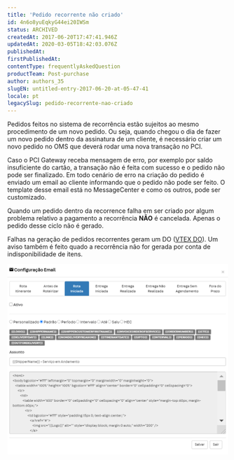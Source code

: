 ```yaml
---
title: 'Pedido recorrente não criado'
id: 4n6o8yuEqkyG44ei20IWSm
status: ARCHIVED
createdAt: 2017-06-20T17:47:41.946Z
updatedAt: 2020-03-05T18:42:03.076Z
publishedAt: 
firstPublishedAt: 
contentType: frequentlyAskedQuestion
productTeam: Post-purchase
author: authors_35
slugEN: untitled-entry-2017-06-20-at-05-47-41
locale: pt
legacySlug: pedido-recorrente-nao-criado
---
```


Pedidos feitos no sistema de recorrência estão sujeitos ao mesmo procedimento de um novo pedido. Ou seja, quando chegou o dia de fazer um novo pedido dentro da assinatura de um cliente, é necessário criar um novo pedido no OMS que deverá rodar uma nova transação no PCI.

Caso o PCI Gateway receba mensagem de erro, por exemplo por saldo insuficiente do cartão, a transação não é feita com sucesso e o pedido não pode ser finalizado. Em todo cenário de erro na criação do pedido é enviado um email ao cliente informando que o pedido não pode ser feito. O template desse email está no MessageCenter e como os outros, pode ser customizado.

Quando um pedido dentro da recorrence falha em ser criado por algum problema relativo a pagamento a recorrência __NÃO__ é cancelada. Apenas o pedido desse ciclo não é gerado.

Falhas na geração de pedidos recorrentes geram um DO ([VTEX DO](http://help.vtex.com/pt/tutorial/vtex-do "VTEX DO")). Um aviso também é feito quado a recorrência não for gerada por conta de indisponibilidade de itens.

![recorrencia erro vtexdo](https://raw.githubusercontent.com/vtexdocs/help-center-content/refs/heads/main/_1.png)
